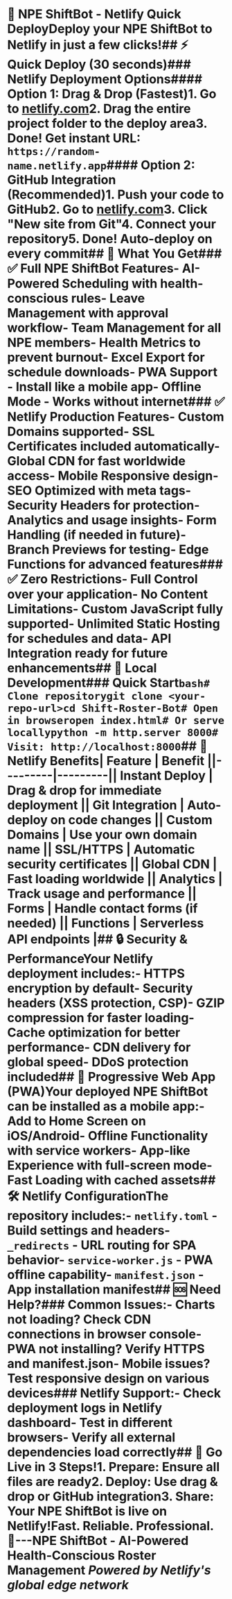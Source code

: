 # 🚀 NPE ShiftBot - Netlify Quick DeployDeploy your NPE ShiftBot to Netlify in just a few clicks!## ⚡ Quick Deploy (30 seconds)### Netlify Deployment Options#### Option 1: Drag & Drop (Fastest)1. Go to [netlify.com](https://netlify.com)2. Drag the entire project folder to the deploy area3. **Done!** Get instant URL: `https://random-name.netlify.app`#### Option 2: GitHub Integration (Recommended)1. Push your code to GitHub2. Go to [netlify.com](https://netlify.com)3. Click "New site from Git"4. Connect your repository5. **Done!** Auto-deploy on every commit## 🌟 What You Get### ✅ Full NPE ShiftBot Features- **AI-Powered Scheduling** with health-conscious rules- **Leave Management** with approval workflow- **Team Management** for all NPE members- **Health Metrics** to prevent burnout- **Excel Export** for schedule downloads- **PWA Support** - Install like a mobile app- **Offline Mode** - Works without internet### ✅ Netlify Production Features- **Custom Domains** supported- **SSL Certificates** included automatically- **Global CDN** for fast worldwide access- **Mobile Responsive** design- **SEO Optimized** with meta tags- **Security Headers** for protection- **Analytics** and usage insights- **Form Handling** (if needed in future)- **Branch Previews** for testing- **Edge Functions** for advanced features### ✅ Zero Restrictions- **Full Control** over your application- **No Content Limitations**- **Custom JavaScript** fully supported- **Unlimited Static Hosting** for schedules and data- **API Integration** ready for future enhancements## 🔧 Local Development### Quick Start```bash# Clone repositorygit clone <your-repo-url>cd Shift-Roster-Bot# Open in browseropen index.html# Or serve locallypython -m http.server 8000# Visit: http://localhost:8000```## 🎯 Netlify Benefits| Feature | Benefit ||---------|---------|| **Instant Deploy** | Drag & drop for immediate deployment || **Git Integration** | Auto-deploy on code changes || **Custom Domains** | Use your own domain name || **SSL/HTTPS** | Automatic security certificates || **Global CDN** | Fast loading worldwide || **Analytics** | Track usage and performance || **Forms** | Handle contact forms (if needed) || **Functions** | Serverless API endpoints |## 🔒 Security & PerformanceYour Netlify deployment includes:- **HTTPS** encryption by default- **Security headers** (XSS protection, CSP)- **GZIP compression** for faster loading- **Cache optimization** for better performance- **CDN delivery** for global speed- **DDoS protection** included## 📱 Progressive Web App (PWA)Your deployed NPE ShiftBot can be installed as a mobile app:- **Add to Home Screen** on iOS/Android- **Offline Functionality** with service workers- **App-like Experience** with full-screen mode- **Fast Loading** with cached assets## 🛠️ Netlify ConfigurationThe repository includes:- `netlify.toml` - Build settings and headers- `_redirects` - URL routing for SPA behavior- `service-worker.js` - PWA offline capability- `manifest.json` - App installation manifest## 🆘 Need Help?### Common Issues:- **Charts not loading?** Check CDN connections in browser console- **PWA not installing?** Verify HTTPS and manifest.json- **Mobile issues?** Test responsive design on various devices### Netlify Support:- Check deployment logs in Netlify dashboard- Test in different browsers- Verify all external dependencies load correctly## 🎉 Go Live in 3 Steps!1. **Prepare**: Ensure all files are ready2. **Deploy**: Use drag & drop or GitHub integration3. **Share**: Your NPE ShiftBot is live on Netlify!**Fast. Reliable. Professional.** 🚀---**NPE ShiftBot** - AI-Powered Health-Conscious Roster Management  *Powered by Netlify's global edge network*